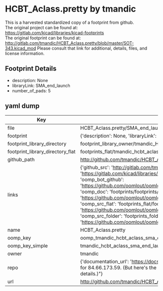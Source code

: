 # HCBT_Aclass.pretty by tmandic  
This is a harvested standardized copy of a footprint from github.  
The original project can be found at:  
https://gitlab.com/kicad/libraries/kicad-footprints  
The original footprint can be found at:
http://gitlab.com/tmandic/HCBT_Aclass.pretty/blob/master/SOT-343.kicad_mod
Please consult that link for additional, details, files, and license information.  
## Footprint Details
* description: None  
* libraryLink: SMA_end_launch  
* number_of_pads: 5  
## yaml dump  
| Key | Value |  
| --- | --- |  
| file | HCBT_Aclass.pretty/SMA_end_launch.kicad_mod |  
| footprint | {'description': None, 'libraryLink': 'SMA_end_launch', 'number_of_pads': 5} |  
| footprint_library_directory | footprint_library_owner/tmandic_HCBT_Aclass.pretty |  
| footprint_library_directory_flat | footprints_flat/tmandic_hcbt_aclass_sma_end_launch/working |  
| github_path | http://github.com/tmandic/HCBT_Aclass.pretty/blob/master/SMA_end_launch.kicad_mod |  
| links | {'github_src': 'http://gitlab.com/tmandic/HCBT_Aclass.pretty/blob/master/SOT-343.kicad_mod', 'github_src_repo': 'https://gitlab.com/kicad/libraries/kicad-footprints', 'oomp_bot': 'footprints/tmandic_hcbt_aclass_sma_end_launch/working', 'oomp_bot_github': 'https://github.com/oomlout/oomlout_oomp_footprint_bot/tree/main/footprints/tmandic_hcbt_aclass_sma_end_launch/working', 'oomp_doc': 'footprints/footprints/tmandic/HCBT_Aclass/SMA_end_launch/working/', 'oomp_doc_github': 'https://github.com/oomlout/oomlout_oomp_footprint_doc/tree/main/footprints/footprints/tmandic/HCBT_Aclass/SMA_end_launch/working', 'oomp_src_flat': 'footprints_flat/footprints_flat/tmandic_hcbt_aclass_sma_end_launch/working', 'oomp_src_flat_github': 'https://github.com/oomlout/oomlout_oomp_footprint_src/tree/main/footprints_flat/tmandic_hcbt_aclass_sma_end_launch/working', 'oomp_src_folder': 'footprints_folder/footprints_folder/tmandic/HCBT_Aclass/SMA_end_launch/working', 'oomp_src_folder_github': 'https://github.com/oomlout/oomlout_oomp_footprint_src/tree/main/footprints_folder/tmandic/HCBT_Aclass/SMA_end_launch/working'} |  
| name | HCBT_Aclass.pretty |  
| oomp_key | oomp_tmandic_hcbt_aclass_sma_end_launch |  
| oomp_key_simple | tmandic_hcbt_aclass_sma_end_launch |  
| owner | tmandic |  
| repo | {'documentation_url': 'https://docs.github.com/rest/overview/resources-in-the-rest-api#rate-limiting', 'message': "API rate limit exceeded for 84.66.173.59. (But here's the good news: Authenticated requests get a higher rate limit. Check out the documentation for more details.)"} |  
| url | http://github.com/tmandic/HCBT_Aclass.pretty |  

